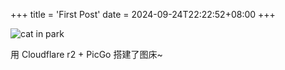 +++
title = 'First Post'
date = 2024-09-24T22:22:52+08:00
+++

![cat in park](https://859fadd.webp.li/4564172067db0d32338fdff37a1e25d.jpg)

用 Cloudflare r2 + PicGo 搭建了图床~
